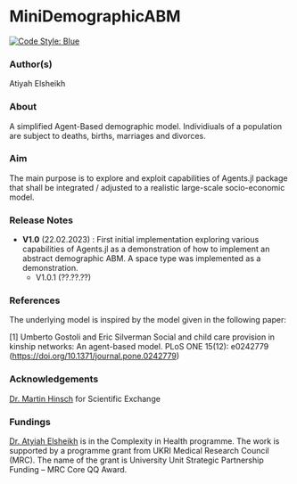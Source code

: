 # MiniDemographicABM

[![Code Style: Blue](https://img.shields.io/badge/code%20style-blue-4495d1.svg)](https://github.com/invenia/BlueStyle)

### Author(s)  
Atiyah Elsheikh 

### About 
A simplified Agent-Based demographic model. Individiuals of a population are subject to deaths, births, marriages and divorces. 

### Aim
The main purpose is to explore and exploit capabilities of Agents.jl package that shall be integrated / adjusted to a realistic large-scale socio-economic model. 

### Release Notes 
- **V1.0** (22.02.2023) : First initial implementation exploring various capabilities of Agents.jl as a demonstration of how to implement an abstract demographic ABM. A space type was implemented as a demonstration.  
    - V1.0.1 (??.??.??)
 
### References
The underlying model is inspired by the model given in the following paper:   

[1] Umberto Gostoli and Eric Silverman Social and child care provision in kinship networks: An agent-based model. PLoS ONE 15(12): e0242779 (https://doi.org/10.1371/journal.pone.0242779)

### Acknowledgements  
[Dr. Martin Hinsch](https://www.gla.ac.uk/schools/healthwellbeing/staff/martinhinsch/) for Scientific Exchange

### Fundings 
[Dr. Atyiah Elsheikh](https://www.gla.ac.uk/schools/healthwellbeing/staff/atiyahelsheikh/) is in the Complexity in Health programme.  The work is supported by a programme grant from UKRI Medical Research Council (MRC). The name of the grant is University Unit Strategic Partnership Funding – MRC Core QQ Award.
